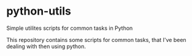 # python-utils
Simple utilites scripts for common tasks in Python

This repository contains some scripts for common tasks, that I've been dealing with then using python.
